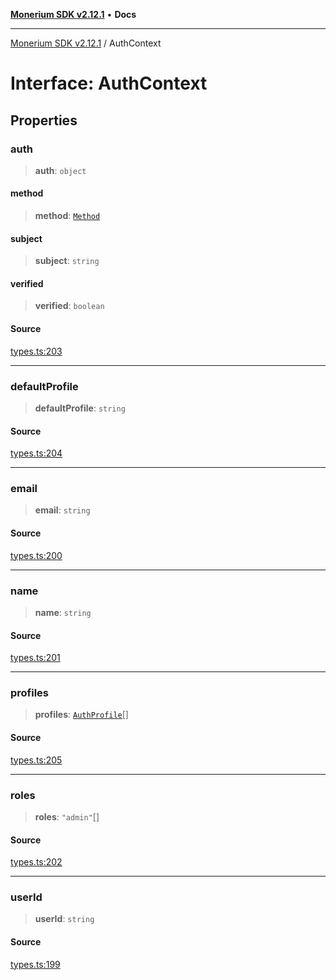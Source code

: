 [**Monerium SDK v2.12.1**](../README.md) • **Docs**

---

[Monerium SDK v2.12.1](../README.md) / AuthContext

# Interface: AuthContext

## Properties

### auth

> **auth**: `object`

#### method

> **method**: [`Method`](../enumerations/Method.md)

#### subject

> **subject**: `string`

#### verified

> **verified**: `boolean`

#### Source

[types.ts:203](https://github.com/monerium/js-monorepo/blob/26e2ea0861cb901d7ae432326a3f8b4932fe0d47/packages/sdk/src/types.ts#L203)

---

### defaultProfile

> **defaultProfile**: `string`

#### Source

[types.ts:204](https://github.com/monerium/js-monorepo/blob/26e2ea0861cb901d7ae432326a3f8b4932fe0d47/packages/sdk/src/types.ts#L204)

---

### email

> **email**: `string`

#### Source

[types.ts:200](https://github.com/monerium/js-monorepo/blob/26e2ea0861cb901d7ae432326a3f8b4932fe0d47/packages/sdk/src/types.ts#L200)

---

### name

> **name**: `string`

#### Source

[types.ts:201](https://github.com/monerium/js-monorepo/blob/26e2ea0861cb901d7ae432326a3f8b4932fe0d47/packages/sdk/src/types.ts#L201)

---

### profiles

> **profiles**: [`AuthProfile`](AuthProfile.md)[]

#### Source

[types.ts:205](https://github.com/monerium/js-monorepo/blob/26e2ea0861cb901d7ae432326a3f8b4932fe0d47/packages/sdk/src/types.ts#L205)

---

### roles

> **roles**: `"admin"`[]

#### Source

[types.ts:202](https://github.com/monerium/js-monorepo/blob/26e2ea0861cb901d7ae432326a3f8b4932fe0d47/packages/sdk/src/types.ts#L202)

---

### userId

> **userId**: `string`

#### Source

[types.ts:199](https://github.com/monerium/js-monorepo/blob/26e2ea0861cb901d7ae432326a3f8b4932fe0d47/packages/sdk/src/types.ts#L199)
